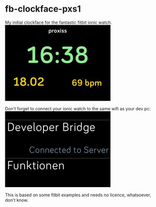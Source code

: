 # fb-clockface-pxs1
My initial clockface for the fantastic fitbit ionic watch.
![PXS1 ClockFace](pxs1-screenshot_clock.png)


Don't forget to connect your ionic watch to the same wifi as your dev pc:
![Ionic Watch connected](pxs1-screenshot.png)

This is based on some fitbit examples and needs no licence, whatsoever, don't know.

